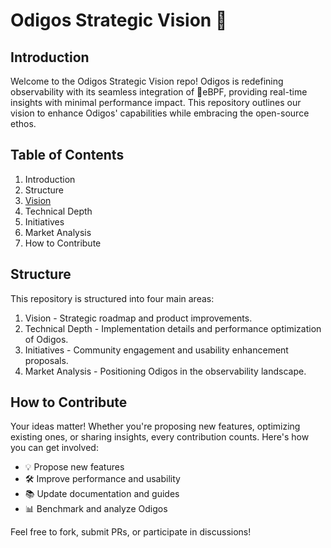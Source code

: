 # Odigos Strategic Vision 🌟

## Introduction
Welcome to the Odigos Strategic Vision repo! Odigos is redefining observability with its seamless integration of 🐝eBPF, providing real-time insights with minimal performance impact.
 This repository outlines our vision to enhance Odigos' capabilities while embracing the open-source ethos.

## Table of Contents
1. Introduction
2. Structure
3. [Vision](./Vision.md)
4. Technical Depth
5. Initiatives
6. Market Analysis
7. How to Contribute

## Structure
This repository is structured into four main areas:
1. Vision - Strategic roadmap and product improvements.
2. Technical Depth - Implementation details and performance optimization of Odigos.
3. Initiatives - Community engagement and usability enhancement proposals.
4. Market Analysis - Positioning Odigos in the observability landscape.

## How to Contribute
Your ideas matter! Whether you're proposing new features, optimizing existing ones, or sharing insights, every contribution counts. Here's how you can get involved:
- 💡 Propose new features
- 🛠️ Improve performance and usability
- 📚 Update documentation and guides
- 📊 Benchmark and analyze Odigos

Feel free to fork, submit PRs, or participate in discussions!
